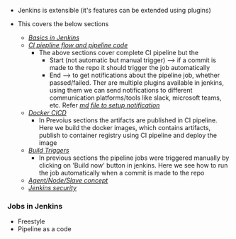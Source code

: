 * Jenkins is extensible (it's features can be extended using plugins)

* This covers the below sections
    - [_Basics in Jenkins_](Basics)
    - [_CI piepline flow and pipeline code_](CI-pipeline)
        - The above sections cover complete CI pipeline but the 
            - Start (not automatic but manual trigger) --> if a commit is made to the repo it should trigger the job automatically
            - End --> to get notifications about the pipeline job, whether passed/failed. Ther are multiple plugins available in jenkins, using them we can send notifications to different communication platforms/tools like slack, microsoft teams, etc. Refer [_md file to setup notification_](CI-pipeline/pipeline-notification.md)
    - [_Docker CICD_](Docker-CI-CD)
        - In Prevoius sections the artifacts are published in CI pipeline. Here we build the docker images, which contains artifacts, publish to container registry using CI pipeline and deploy the image
    - [_Build Triggers_](Build-triggers)
        - In previous sections the pipeline jobs were triggered manually by clicking on 'Build now' button in jenkins. Here we see how to run the job automatically when a commit is made to the repo
    - [_Agent/Node/Slave concept_](Agent-Node-Slave)
    - [_Jenkins security_](Jenkins-security)

### Jobs in Jenkins
* Freestyle
* Pipeline as a code

